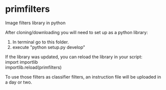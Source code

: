 # primfilters
Image filters library in python

After cloning/downloading you will need to set up as a python library:
1. In terminal go to this folder.
2. execute "python setup.py develop"

If the library was updated, you can reload the library in your script:  
import importlib  
importlib.reload(primfilters) 

To use those filters as classifier filters, an instruction file will be uploaded in a day or two.

